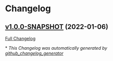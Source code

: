 # Changelog

## [v1.0.0-SNAPSHOT](https://github.com/NASA-PDS/registry-loader/tree/v1.0.0-SNAPSHOT) (2022-01-06)

[Full Changelog](https://github.com/NASA-PDS/registry-loader/compare/94da5387d0ac1d151b09f809652131d407c950de...v1.0.0-SNAPSHOT)



\* *This Changelog was automatically generated by [github_changelog_generator](https://github.com/github-changelog-generator/github-changelog-generator)*
